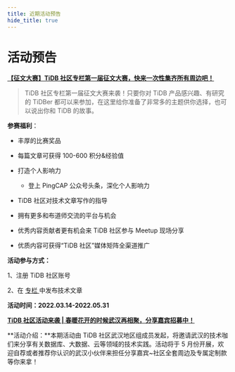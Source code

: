 ```yaml
---
title: 近期活动预告
hide_title: true
---
```


# 活动预告

**[【征文大赛】TiDB 社区专栏第一届征文大赛，快来一次性集齐所有周边吧！](https://tidb.io/blog/ab7959f4)**

> TiDB 社区专栏第一届征文大赛来袭！只要你对 TiDB 产品感兴趣、有研究的 TiDBer 都可以来参加，在这里给你准备了非常多的主题供你选择，也可以说出你和 TiDB 的故事。

**参赛福利**：

- 丰厚的比赛奖品

- 每篇文章可获得 100-600 积分&经验值

- 打造个人影响力

  - 登上 PingCAP 公众号头条，深化个人影响力

- TiDB 社区对技术文章写作的指导

- 拥有更多和布道师交流的平台与机会

- 优秀内容贡献者更有机会来 TiDB 社区参与 Meetup 现场分享

- 优质内容可获得“TiDB 社区”媒体矩阵全渠道推广

**活动参与方式：**

1、注册 TiDB 社区账号

2、在 [专栏 ](https://tidb.io/blog)中发布技术文章

**活动时间：2022.03.14-2022.05.31**

**[TiDB 社区活动来袭 | 春暖花开的时候武汉再相聚，分享嘉宾招募中！](https://asktug.com/t/topic/662777)**

**活动介绍：**本期活动由 TiDB 社区武汉地区组成员发起，将邀请武汉的技术咖们来分享有关数据库、大数据、云等领域的技术实践。活动将于 5 月份开展，欢迎自荐或者推荐你认识的武汉小伙伴来担任分享嘉宾~社区全套周边及专属定制款等你来拿！
